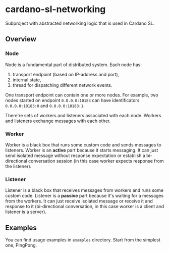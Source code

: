 # cardano-sl-networking

Subproject with abstracted networking logic that is used in Cardano SL.

## Overview

### Node

Node is a fundamental part of distributed system. Each node has:

1. transport endpoint (based on IP-address and port),
2. internal state,
3. thread for dispatching different network events.

One transport endpoint can contain one or more nodes. For example, two nodes started on endpoint `0.0.0.0:10183` can have identificators `0.0.0.0:10183:0` and `0.0.0.0:10183:1`.

There're sets of workers and listeners associated with each node. Workers and listeners exchange messages with each other.

### Worker

Worker is a black box that runs some custom code and sends messages to listeners. Worker is an **active** part because it starts messaging. It can just send isolated message without response expectation or establish a bi-directional conversation session (in this case worker expects response from the listener).

### Listener

Listener is a black box that receives messages from workers and runs some custom code. Listener is a **passive** part because it's waiting for a messages from the workers. It can just receive isolated message or receive it and response to it (bi-directional conversation, in this case worker is a client and listener is a server).

## Examples

You can find usage examples in `examples` directory. Start from the simplest one, PingPong.
